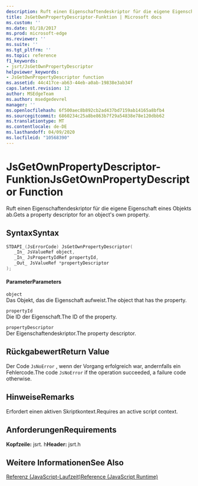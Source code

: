 ```yaml
---
description: Ruft einen Eigenschaftendeskriptor für die eigene Eigenschaft eines Objekts ab.
title: JsGetOwnPropertyDescriptor-Funktion | Microsoft docs
ms.custom: ''
ms.date: 01/18/2017
ms.prod: microsoft-edge
ms.reviewer: ''
ms.suite: ''
ms.tgt_pltfrm: ''
ms.topic: reference
f1_keywords:
- jsrt/JsGetOwnPropertyDescriptor
helpviewer_keywords:
- JsGetOwnPropertyDescriptor function
ms.assetid: 44c417ce-ab63-44eb-a0ab-19838e3ab34f
caps.latest.revision: 12
author: MSEdgeTeam
ms.author: msedgedevrel
manager: ''
ms.openlocfilehash: 6f500aec8b892cb2ad437bd7159ab14165a8bfb4
ms.sourcegitcommit: 6860234c25a8be863b7f29a54838e78e120dbb62
ms.translationtype: MT
ms.contentlocale: de-DE
ms.lasthandoff: 04/09/2020
ms.locfileid: "10568390"
---
```

# <span data-ttu-id="317fb-103">JsGetOwnPropertyDescriptor-Funktion</span><span class="sxs-lookup"><span data-stu-id="317fb-103">JsGetOwnPropertyDescriptor Function</span></span>
<span data-ttu-id="317fb-104">Ruft einen Eigenschaftendeskriptor für die eigene Eigenschaft eines Objekts ab.</span><span class="sxs-lookup"><span data-stu-id="317fb-104">Gets a property descriptor for an object's own property.</span></span>  
  
## <span data-ttu-id="317fb-105">Syntax</span><span class="sxs-lookup"><span data-stu-id="317fb-105">Syntax</span></span>  
  
```cpp  
STDAPI_(JsErrorCode) JsGetOwnPropertyDescriptor(  
   _In_ JsValueRef object,  
   _In_ JsPropertyIdRef propertyId,  
   _Out_ JsValueRef *propertyDescriptor  
);  
```  
  
#### <span data-ttu-id="317fb-106">Parameter</span><span class="sxs-lookup"><span data-stu-id="317fb-106">Parameters</span></span>  
 `object`  
 <span data-ttu-id="317fb-107">Das Objekt, das die Eigenschaft aufweist.</span><span class="sxs-lookup"><span data-stu-id="317fb-107">The object that has the property.</span></span>  
  
 `propertyId`  
 <span data-ttu-id="317fb-108">Die ID der Eigenschaft.</span><span class="sxs-lookup"><span data-stu-id="317fb-108">The ID of the property.</span></span>  
  
 `propertyDescriptor`  
 <span data-ttu-id="317fb-109">Der Eigenschaftendeskriptor.</span><span class="sxs-lookup"><span data-stu-id="317fb-109">The property descriptor.</span></span>  
  
## <span data-ttu-id="317fb-110">Rückgabewert</span><span class="sxs-lookup"><span data-stu-id="317fb-110">Return Value</span></span>  
 <span data-ttu-id="317fb-111">Der Code `JsNoError` , wenn der Vorgang erfolgreich war, andernfalls ein Fehlercode.</span><span class="sxs-lookup"><span data-stu-id="317fb-111">The code `JsNoError` if the operation succeeded, a failure code otherwise.</span></span>  
  
## <span data-ttu-id="317fb-112">Hinweise</span><span class="sxs-lookup"><span data-stu-id="317fb-112">Remarks</span></span>  
 <span data-ttu-id="317fb-113">Erfordert einen aktiven Skriptkontext.</span><span class="sxs-lookup"><span data-stu-id="317fb-113">Requires an active script context.</span></span>  
  
## <span data-ttu-id="317fb-114">Anforderungen</span><span class="sxs-lookup"><span data-stu-id="317fb-114">Requirements</span></span>  
 <span data-ttu-id="317fb-115">**Kopfzeile:** jsrt. h</span><span class="sxs-lookup"><span data-stu-id="317fb-115">**Header:** jsrt.h</span></span>  
  
## <span data-ttu-id="317fb-116">Weitere Informationen</span><span class="sxs-lookup"><span data-stu-id="317fb-116">See Also</span></span>  
 [<span data-ttu-id="317fb-117">Referenz (JavaScript-Laufzeit)</span><span class="sxs-lookup"><span data-stu-id="317fb-117">Reference (JavaScript Runtime)</span></span>](../chakra-hosting/reference-javascript-runtime.md)